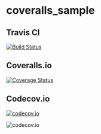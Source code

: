 # coveralls_sample

## Travis CI

[![Build Status](https://travis-ci.org/miyakogi/coveralls_sample.svg?branch=master)](https://travis-ci.org/miyakogi/coveralls_sample)

## Coveralls.io

[![Coverage Status](https://coveralls.io/repos/github/miyakogi/coveralls_sample/badge.svg?branch=master)](https://coveralls.io/github/miyakogi/coveralls_sample?branch=master)

## Codecov.io

[![codecov.io](https://codecov.io/github/miyakogi/coveralls_sample/coverage.svg?branch=master)](https://codecov.io/github/miyakogi/coveralls_sample?branch=master)

![codecov.io](https://codecov.io/github/miyakogi/coveralls_sample/branch.svg?branch=master)
